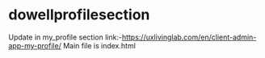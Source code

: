 # dowellprofilesection
Update in my_profile section 
link:-https://uxlivinglab.com/en/client-admin-app-my-profile/
Main file is index.html
